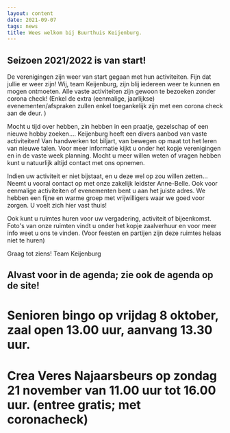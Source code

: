```yaml
---
layout: content
date: 2021-09-07
tags: news
title: Wees welkom bij Buurthuis Keijenburg.
---
```

## Seizoen 2021/2022 is van start!

De verenigingen zijn weer van start gegaan met hun activiteiten. Fijn dat jullie er weer zijn!
Wij, team Keijenburg, zijn blij iedereen weer te kunnen en mogen ontmoeten.
Alle vaste activiteiten zijn gewoon te bezoeken zonder corona check!
(Enkel de extra (eenmalige, jaarlijkse) evenementen/afspraken zullen enkel toegankelijk zijn met een corona check aan de deur. )

Mocht u tijd over hebben, zin hebben in een praatje, gezelschap of een nieuwe hobby zoeken....
Keijenburg heeft een divers aanbod van vaste activiteiten! Van handwerken tot biljart, van bewegen op maat tot het leren van nieuwe talen.
Voor meer informatie kijkt u onder het kopje verenigingen en in de vaste week planning.
Mocht u meer willen weten of vragen hebben kunt u natuurlijk altijd contact met ons opnemen.

Indien uw activiteit er niet bijstaat, en u deze wel op zou willen zetten... 
Neemt u vooral contact op met onze zakelijk leidster Anne-Belle.
Ook voor eenmalige activiteiten of evenementen bent u aan het juiste adres.
We hebben een fijne en warme groep met vrijwilligers waar we goed voor zorgen. U voelt zich hier vast thuis!

Ook kunt u ruimtes huren voor uw vergadering, activiteit of bijeenkomst.
Foto's van onze ruimten vindt u onder het kopje zaalverhuur en voor meer info weet u ons te vinden.
(Voor feesten en partijen zijn deze ruimtes helaas niet te huren)

Graag tot ziens!
Team Keijenburg


## Alvast voor in de agenda; zie ook de agenda op de site!
# Senioren bingo op vrijdag 8 oktober, zaal open 13.00 uur, aanvang 13.30 uur.
# Crea Veres Najaarsbeurs op zondag 21 november van 11.00 uur tot 16.00 uur. (entree gratis; met coronacheck)
